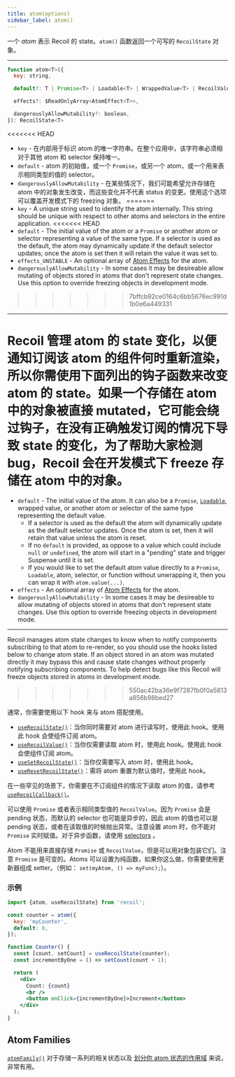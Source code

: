 ```yaml
---
title: atom(options)
sidebar_label: atom()
---
```


一个 *atom* 表示 Recoil 的 state。`atom()` 函数返回一个可写的 `RecoilState` 对象。

---

```jsx
function atom<T>({
  key: string,

  default?: T | Promise<T> | Loadable<T> | WrappedValue<T> | RecoilValue<T>,

  effects?: $ReadOnlyArray<AtomEffect<T>>,

  dangerouslyAllowMutability?: boolean,
}): RecoilState<T>
```

<<<<<<< HEAD
  - `key` - 在内部用于标识 atom 的唯一字符串。在整个应用中，该字符串必须相对于其他 atom 和 selector 保持唯一。
  - `default` - atom 的初始值，或一个 `Promise`，或另一个 atom，或一个用来表示相同类型的值的 selector。
  - `dangerouslyAllowMutability` - 在某些情况下，我们可能希望允许存储在 atom 中的对象发生改变，而这些变化并不代表 status 的变更。使用这个选项可以覆盖开发模式下的 freezing 对象。
=======
  - `key` - A unique string used to identify the atom internally. This string should be unique with respect to other atoms and selectors in the entire application.
<<<<<<< HEAD
  - `default` - The initial value of the atom or a `Promise` or another atom or selector representing a value of the same type.  If a selector is used as the default, the atom may dynamically update if the default selector updates; once the atom is set then it will retain the value it was set to.
  - `effects_UNSTABLE` - An optional array of [Atom Effects](/docs/guides/atom-effects) for the atom.
  - `dangerouslyAllowMutability` - In some cases it may be desireable allow mutating of objects stored in atoms that don't represent state changes.  Use this option to override freezing objects in development mode.
>>>>>>> 7bffcb92ce0164c6bb5676ec991d1b0e6a449331

---

Recoil 管理 atom 的 state 变化，以便通知订阅该 atom 的组件何时重新渲染，所以你需使用下面列出的钩子函数来改变 atom 的 state。如果一个存储在 atom 中的对象被直接 mutated，它可能会绕过钩子，在没有正确触发订阅的情况下导致 state 的变化，为了帮助大家检测 bug，Recoil 会在开发模式下 freeze 存储在 atom 中的对象。
=======
  - `default` - The initial value of the atom.  It can also be a `Promise`, [`Loadable`](/docs/api-reference/core/Loadable), wrapped value, or another atom or selector of the same type representing the default value.
    - If a selector is used as the default the atom will dynamically update as the default selector updates.  Once the atom is set, then it will retain that value unless the atom is reset.
    - If no `default` is provided, as oppose to a value which could include `null` or `undefined`, the atom will start in a "pending" state and trigger Suspense until it is set.
    - If you would like to set the default atom value directly to a `Promise`, `Loadable`, atom, selector, or function without unwrapping it, then you can wrap it with `atom.value(...)`.
  - `effects` - An optional array of [Atom Effects](/docs/guides/atom-effects) for the atom.
  - `dangerouslyAllowMutability` - In some cases it may be desireable to allow mutating of objects stored in atoms that don't represent state changes.  Use this option to override freezing objects in development mode.

---

Recoil manages atom state changes to know when to notify components subscribing to that atom to re-render, so you should use the hooks listed below to change atom state.  If an object stored in an atom was mutated directly it may bypass this and cause state changes without properly notifying subscribing components.  To help detect bugs like this Recoil will freeze objects stored in atoms in development mode.
>>>>>>> 550ac42ba36e9f7287fb0f0a5813a856b98bed27

通常，你需要使用以下 hook 来与 atom 搭配使用。

- [`useRecoilState()`](/docs/api-reference/core/useRecoilState)：当你同时需要对 atom 进行读写时，使用此 hook。使用此 hook 会使组件订阅 atom。
- [`useRecoilValue()`](/docs/api-reference/core/useRecoilValue)：当你仅需要读取 atom 时，使用此 hook。使用此 hook 会使组件订阅 atom。
- [`useSetRecoilState()`](/docs/api-reference/core/useSetRecoilState)：当你仅需要写入 atom 时，使用此 hook。
- [`useResetRecoilState()`](/docs/api-reference/core/useResetRecoilState)：需将 atom 重置为默认值时，使用此 hook。

在一些罕见的场景下，你需要在不订阅组件的情况下读取 atom 的值，请参考 [`useRecoilCallback()`](/docs/api-reference/core/useRecoilCallback)。

可以使用 `Promise` 或者表示相同类型值的 `RecoilValue`。因为 `Promise` 会是 pending 状态，而默认的 selector 也可能是异步的，因此 atom 的值也可以是 pending 状态，或者在读取值的时候抛出异常。注意设置 atom 时，你不能对 `Promise` 实时赋值。对于异步函数，请使用 [selectors](/docs/api-reference/core/selector) 。

Atom 不能用来直接存储 `Promise` 或 `RecoilValue`，但是可以用对象包装它们。注意 `Promise` 是可变的。Atoms 可以设置为纯函数，如果你这么做，你需要使用更新器组成 setter。（例如： `set(myAtom, () => myFunc);`）。

### 示例

```jsx
import {atom, useRecoilState} from 'recoil';

const counter = atom({
  key: 'myCounter',
  default: 0,
});

function Counter() {
  const [count, setCount] = useRecoilState(counter);
  const incrementByOne = () => setCount(count + 1);

  return (
    <div>
      Count: {count}
      <br />
      <button onClick={incrementByOne}>Increment</button>
    </div>
  );
}
```

## Atom Families

[`atomFamily()`](/docs/api-reference/utils/atomFamily) 对于存储一系列的相关状态以及 [划分你 atom 状态的作用域](/docs/api-reference/utils/atomFamily#scoped-atoms) 来说，非常有用。
